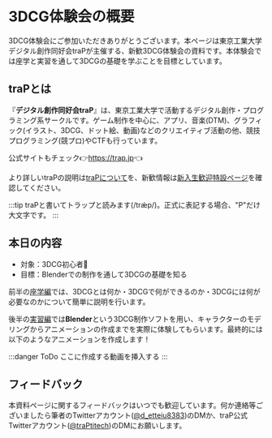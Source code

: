 # 3DCG体験会の概要

3DCG体験会にご参加いただきありがとうございます。本ページは東京工業大学デジタル創作同好会traPが主催する、新歓3DCG体験会の資料です。本体験会では座学と実習を通して3DCGの基礎を学ぶことを目標としています。

<!-- more -->

## traPとは

『**デジタル創作同好会traP**』は、東京工業大学で活動するデジタル創作・プログラミング系サークルです。ゲーム制作を中心に、アプリ、音楽(DTM)、グラフィック(イラスト、3DCG、ドット絵、動画)などのクリエイティブ活動の他、競技プログラミング(競プロ)やCTFも行っています。

公式サイトもチェック:point_right:<https://trap.jp>:point_left:

より詳しいtraPの説明は[traPについて](https://trap.jp/about/)を、新歓情報は[新入生歓迎特設ページ](https://trap.jp/welcome/)を確認してください。

:::tip
traPと書いてトラップと読みます(/trǽp/)。正式に表記する場合、"P"だけ大文字です。
:::

## 本日の内容

- 対象：3DCG初心者:beginner:
- 目標：Blenderでの制作を通して3DCGの基礎を知る

前半の[座学編](../lectures/README.md)では、3DCGとは何か・3DCGで何ができるのか・3DCGには何が必要なのかについて簡単に説明を行います。

後半の[実習編](../practical/README.md)では**Blender**という3DCG制作ソフトを用い、キャラクターのモデリングからアニメーションの作成までを実際に体験してもらいます。最終的には以下のようなアニメーションを作成します！

:::danger ToDo
ここに作成する動画を挿入する
:::

## フィードバック

本資料ページに関するフィードバックはいつでも歓迎しています。何か連絡等ございましたら筆者のTwitterアカウント([@d_etteiu8383](https://twitter.com/d_etteiu8383))のDMか、traP公式Twitterアカウント([@traPtitech](https://twitter.com/traPtitech))のDMにお願いします。
